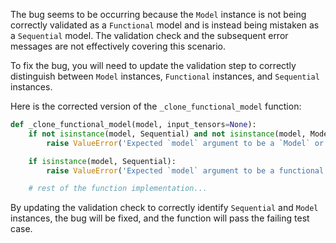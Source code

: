 The bug seems to be occurring because the `Model` instance is not being correctly validated as a `Functional` model and is instead being mistaken as a `Sequential` model. The validation check and the subsequent error messages are not effectively covering this scenario.

To fix the bug, you will need to update the validation step to correctly distinguish between `Model` instances, `Functional` instances, and `Sequential` instances.

Here is the corrected version of the `_clone_functional_model` function:

```python
def _clone_functional_model(model, input_tensors=None):
    if not isinstance(model, Sequential) and not isinstance(model, Model):
        raise ValueError('Expected `model` argument to be a `Model` or `Sequential` instance, got ', model)

    if isinstance(model, Sequential):
        raise ValueError('Expected `model` argument to be a functional `Model` instance, got a `Sequential` instance instead:', model)

    # rest of the function implementation...
```

By updating the validation check to correctly identify `Sequential` and `Model` instances, the bug will be fixed, and the function will pass the failing test case.